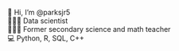 👋 Hi, I’m @parksjr5 <br/>
👩🏼‍💻 Data scientist <br/>
👩🏼‍🏫 Former secondary science and math teacher <br/>
💻 Python, R, SQL, C++ <br/>
